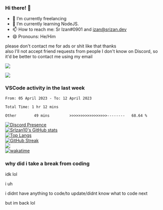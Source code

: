 ### Hi there! 👋

- 🔭 I’m currently freelancing
- 🌱 I’m currently learning NodeJS.
- 📫 How to reach me: Sr Izan#0901 and izan@srizan.dev
- 😄 Pronouns: He/Him

please don't contact me for ads or shit like that thanks  
also I'll not accept friend requests from people I don't know on Discord, so it'd be better to contact me using my email

![](https://komarev.com/ghpvc/?username=SrIzan10&color=yellowgreen)

<img src="https://i.imgur.com/LYNhf1D.png">

<!--dont-RECENT_ACTIVITY:start-->

### VSCode activity in the last week

<!--START_SECTION:waka-->

```text
From: 05 April 2023 - To: 12 April 2023

Total Time: 1 hr 12 mins

Other        49 mins         >>>>>>>>>>>>>>>>>--------   68.64 %
```

<!--END_SECTION:waka-->

[![Discord Presence](https://lanyard.cnrad.dev/api/703974042700611634)](https://discord.com/users/703974042700611634)  
[![SrIzan10's GitHub stats](https://github-readme-stats.vercel.app/api?username=SrIzan10&show_icons=true&theme=dark&count_private=true)](https://github.com/anuraghazra/github-readme-stats)  
[![Top Langs](https://github-readme-stats.vercel.app/api/top-langs/?username=SrIzan10&layout=compact&theme=dark&count_private=true)](https://github.com/anuraghazra/github-readme-stats)  
[![GitHub Streak](https://github-readme-streak-stats.herokuapp.com?user=SrIzan10&theme=dark)](https://git.io/streak-stats)  
![](https://metrics.lecoq.io/SrIzan10?base.repositories=0&languages=1&isocalendar=1&followup=1)  
[![wakatime](https://wakatime.com/badge/user/4ad16edf-eadc-48d9-b010-26f275fe0be6.svg)](https://wakatime.com/@4ad16edf-eadc-48d9-b010-26f275fe0be6)

### why did i take a break from coding
idk lol

i uh

i didnt have anything to code/to update/didnt know what to code next

but im back lol